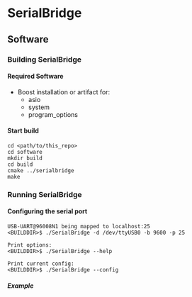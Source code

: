 # SerialBridge


## Software


### Building SerialBridge

#### Required Software
- Boost installation or artifact for:
	- asio
	- system
	- program_options


#### Start build
	cd <path/to/this_repo>
	cd software
	mkdir build
	cd build
	cmake ../serialbridge
	make


### Running SerialBridge

#### Configuring the serial port

	USB-UART@96008N1 being mapped to localhost:25
	<BUILDDIR>$ ./SerialBridge -d /dev/ttyUSB0 -b 9600 -p 25

	Print options:
	<BUILDDIR>$ ./SerialBridge --help

	Print current config:
	<BUILDDIR>$ ./SerialBridge --config

##### Example 



